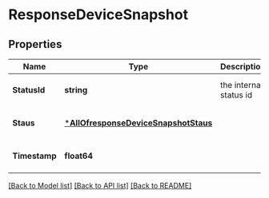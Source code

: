 # ResponseDeviceSnapshot

## Properties
Name | Type | Description | Notes
------------ | ------------- | ------------- | -------------
**StatusId** | **string** | the internal status id | [optional] [default to null]
**Staus** | [***AllOfresponseDeviceSnapshotStaus**](AllOfresponseDeviceSnapshotStaus.md) |  | [optional] [default to null]
**Timestamp** | **float64** |  | [optional] [default to null]

[[Back to Model list]](../README.md#documentation-for-models) [[Back to API list]](../README.md#documentation-for-api-endpoints) [[Back to README]](../README.md)

